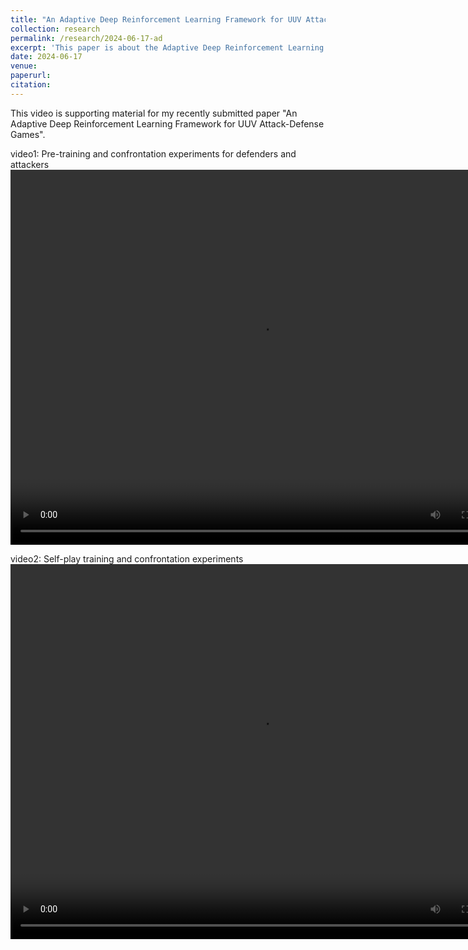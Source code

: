 ```yaml
---
title: "An Adaptive Deep Reinforcement Learning Framework for UUV Attack-Defense Games"
collection: research
permalink: /research/2024-06-17-ad
excerpt: 'This paper is about the Adaptive Deep Reinforcement Learning Framework for UUV Attack-Defense Games.'
date: 2024-06-17
venue:
paperurl:
citation:
---
```



This video is supporting material for my recently submitted paper "An Adaptive Deep Reinforcement Learning Framework for UUV Attack-Defense Games".

video1: Pre-training and confrontation experiments for defenders and attackers
<video src="../videos/ad1.mp4" autoplay="true" controls="controls" width="800" height="600">

video2: Self-play training and confrontation experiments
<video src="../videos/ad2.mp4" autoplay="true" controls="controls" width="800" height="600">
